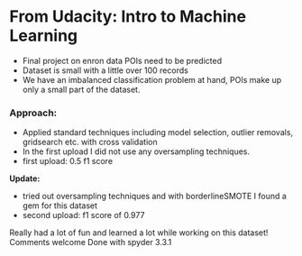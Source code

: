 # From Udacity: Intro to Machine Learning
* Final project on enron data POIs need to be predicted 
* Dataset is small with a little over 100 records
* We have an imbalanced classification problem at hand, POIs make up only a small part of the dataset.

### Approach:
* Applied standard techniques including model selection, outlier removals, gridsearch etc. with cross validation
* In the first upload I did not use any oversampling techniques. 
* first upload: 0.5 f1 score

**Update:** 
* tried out oversampling techniques and with borderlineSMOTE I found a gem for this dataset
* second upload: f1 score of 0.977 

Really had a lot of fun and learned a lot while working on this dataset! Comments welcome
Done with spyder 3.3.1
